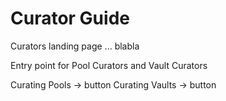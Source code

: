 # Curator Guide

Curators landing page ... blabla

Entry point for Pool Curators and Vault Curators

Curating Pools -> button
Curating Vaults -> button